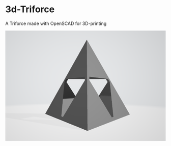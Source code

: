 # 3d-Triforce
A Triforce made with OpenSCAD for 3D-printing

![Rendered 3D-Triforce Structure](/docs/triforce.png "Rendered 3D-Triforce Structure")